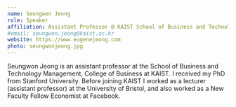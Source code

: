 ```yaml
---
name: Seungwon Jeong
role: Speaker
affiliation: Assistant Professor @ KAIST School of Business and Technology Management
#email: seungwon.jeong@kaist.ac.kr
website: https://www.eugenejeong.com
photo: seungwonjeong.jpg
---
```


Seungwon Jeong is an assistant professor at the School of Business and Technology Management, College of Business at KAIST. I received my PhD from Stanford University. Before joining KAIST I worked as a lecturer (assistant professor) at the University of Bristol, and also worked as a New Faculty Fellow Economist at Facebook.
